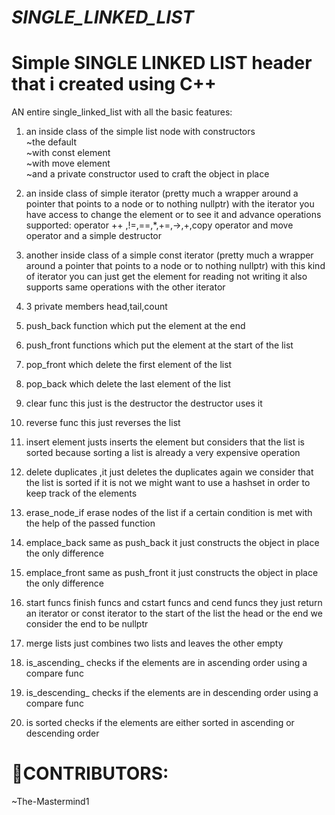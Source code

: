# _SINGLE_LINKED_LIST_
# Simple SINGLE LINKED LIST  header that i created using C++
AN entire single_linked_list with all the basic features:
<br>
1. an  inside class of the simple list node with constructors<br>
~the default<br>
~with const element<br>
~with move element<br>
~and a private constructor used to craft the object in place
2. an inside class of simple iterator (pretty much a wrapper around a pointer that points to a node or to nothing nullptr)
   with the iterator you have access to change the element or to see it and advance
   operations supported: operator ++ ,!=,==,*,+=,->,+,copy operator and move operator and a simple destructor
   
3. another inside class of a simple const iterator (pretty much a wrapper around a pointer that points to a node or to nothing nullptr)
    with this kind of iterator you can just get the element for reading not writing it also supports same operations with the other iterator <br>
4. 3 private members head,tail,count 
5. push_back function which put the element at the end 
6. push_front functions  which put the element at the start of the list 
7. pop_front which delete the first element of the list 
8. pop_back which delete the last element of the list
9. clear func this just is the destructor the destructor uses it
10. reverse func this just reverses the list
11. insert element justs inserts the element but considers that the list is sorted because sorting a list is already a very expensive operation
12. delete duplicates ,it just deletes the duplicates again we consider that the list is sorted if it is not we might want to use a hashset in order to keep track of the elements
13. erase_node_if erase nodes of the list if a certain condition is met with the help of the passed function
14. emplace_back same as push_back it just constructs the object in place the only difference
15. emplace_front same as push_front it just constructs the object in place the only difference
16. start funcs finish funcs and cstart funcs and cend funcs they just return an iterator or const iterator to the start of the list the head or the end we consider the end to be nullptr
17. merge lists just combines two lists and leaves the other empty
18. is_ascending_ checks if the elements are in ascending order using a compare func
19. is_descending_ checks if the elements are in descending order using a compare func
20. is sorted checks if the elements are either sorted in  ascending or descending order

# 👥CONTRIBUTORS:

~The-Mastermind1

